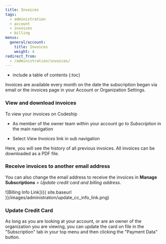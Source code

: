 ```yaml
---
title: Invoices
tags:
  - administration
  - account
  - invoices
  - billing
menus:
  general/account:
    title: Invoices
    weight: 4
redirect_from:
  - /administration/invoices/
---
```


* include a table of contents
{:toc}

Invoices are available every month on the date the subscription began via email or the invoices page in your Account or Organization Settings.

### View and download invoices
To view your invoices on Codeship

- As member of the owner team within your account go to _Subscription_ in the main navigation

- Select _View Invoices_ link in sub navigation

Here, you will see the history of all previous invoices. All invoices can be downloaded as a PDF file.

### Receive invoices to another email address
You can also change the email address to receive the invoices in **Manage Subscriptions** > _Update credit card and billing address_.

![Billing Info Link]({{ site.baseurl }}/images/administration/update_cc_info_link.png)

### Update Credit Card

As long as you are looking at your account, or are an owner of the organization you are viewing, you can update the card on file in the "Subscription" tab in your top menu and then clicking the "Payment Data" button.
